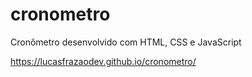 # cronometro
Cronômetro desenvolvido com HTML, CSS e JavaScript

https://lucasfrazaodev.github.io/cronometro/

